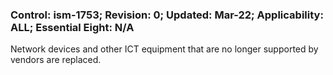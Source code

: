 ### Control: ism-1753; Revision: 0; Updated: Mar-22; Applicability: ALL; Essential Eight: N/A
<p>Network devices and other ICT equipment that are no longer supported by vendors are replaced.</p>